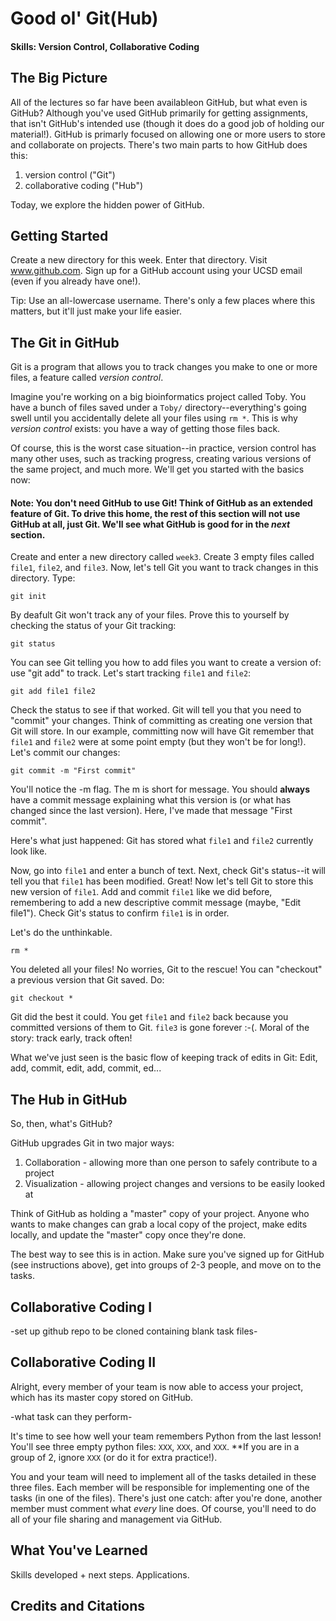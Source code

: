 # Good ol' Git(Hub)
#### Skills: Version Control, Collaborative Coding

## The Big Picture

All of the lectures so far have been availableon GitHub, but what even is GitHub? Although you've used GitHub primarily for getting assignments, that isn't GitHub's intended use (though it does do a good job of holding our material!). GitHub is primarly 
focused on allowing one or more users to store and collaborate on projects. There's two main parts to how GitHub does this: 
1. version control ("Git")   
2. collaborative coding ("Hub")

Today, we explore the hidden power of GitHub.

## Getting Started

Create a new directory for this week. Enter that directory. Visit www.github.com. Sign up for a GitHub account using your UCSD email (even if you already have one!).

Tip: Use an all-lowercase username. There's only a few places where this matters, but it'll just make your life easier.

## The Git in GitHub

Git is a program that allows you to track changes you make to one or more files, a feature called *version control*. 

Imagine you're working on a big bioinformatics project called Toby. You have a bunch of files saved under a `Toby/` directory--everything's going swell until you accidentally delete all your files using `rm *`. This is why *version control* exists: you have a way of getting those files back.

Of course, this is the worst case situation--in practice, version control has many other uses, such as tracking progress, creating various versions of the same project, and much more. We'll get you started with the basics now:

#### Note: You don't need GitHub to use Git! Think of GitHub as an extended feature of Git. To drive this home, the rest of this section will not use GitHub at all, just Git. We'll see what GitHub is good for in the *next* section.

Create and enter a new directory called `week3`. Create 3 empty files called `file1`, `file2`, and `file3`. Now, let's tell Git you want to track changes in this directory. Type:

```shell
git init
```

By deafult Git won't track any of your files. Prove this to yourself by checking the status of your Git tracking:

```shell
git status
```

You can see Git telling you how to add files you want to create a version of: use "git add" to track. Let's start tracking `file1` and `file2`:

```shell
git add file1 file2
```

Check the status to see if that worked. Git will tell you that you need to "commit" your changes. Think of committing as creating one version that Git will store. In our example, committing now will have Git remember that `file1` and `file2` were at some point empty (but they won't be for long!). Let's commit our changes:

```shell
git commit -m "First commit"
```

You'll notice the -m flag. The m is short for message. You should **always** have a commit message explaining what this version is (or what has changed since the last version). Here, I've made that message "First commit".

Here's what just happened: Git has stored what `file1` and `file2` currently look like. 

Now, go into `file1` and enter a bunch of text. Next, check Git's status--it will tell you that `file1` has been modified. Great! Now let's tell Git to store this new version of `file1`. Add and commit `file1` like we did before, remembering to add a new descriptive commit message (maybe, "Edit file1"). Check Git's status to confirm `file1` is in order.

Let's do the unthinkable.

```shell
rm *
```

You deleted all your files! No worries, Git to the rescue! You can "checkout" a previous version that Git saved. Do:
```shell
git checkout *
```

Git did the best it could. You get `file1` and `file2` back because you committed versions of them to Git. `file3` is gone forever :-(. Moral of the story: track early, track often!

What we've just seen is the basic flow of keeping track of edits in Git: Edit, add, commit, edit, add, commit, ed...


## The Hub in GitHub

So, then, what's GitHub?

GitHub upgrades Git in two major ways:  
1. Collaboration - allowing more than one person to safely contribute to a project
2. Visualization - allowing project changes and versions to be easily looked at

Think of GitHub as holding a "master" copy of your project. Anyone who wants to make changes can grab a local copy of the project, make edits locally, and update the "master" copy once they're done.

The best way to see this is in action. Make sure you've signed up for GitHub (see instructions above), get into groups of 2-3 people, and move on to the tasks.


## Collaborative Coding I

-set up github repo to be cloned containing blank task files- 

## Collaborative Coding II

Alright, every member of your team is now able to access your project, which has its master copy stored on GitHub.

-what task can they perform-

It's time to see how well your team remembers Python from the last lesson! You'll see three empty python files: `XXX`, `XXX`, and `XXX`. **If you are in a group of 2, ignore `XXX` (or do it for extra practice!).

You and your team will need to implement all of the tasks detailed in these three files. Each member will be responsible for implementing one of the tasks (in one of the files). There's just one catch: after you're done, another member must comment what *every* line does. Of course, you'll need to do all of your file sharing and management via GitHub.

## What You've Learned

Skills developed + next steps. Applications.

## Credits and Citations
